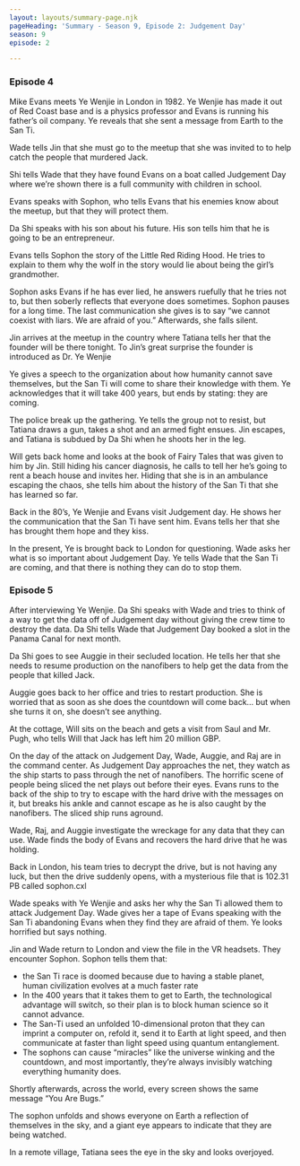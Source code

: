 ```yaml
---
layout: layouts/summary-page.njk
pageHeading: 'Summary - Season 9, Episode 2: Judgement Day'
season: 9
episode: 2

---
```

### Episode 4

Mike Evans meets Ye Wenjie in London in 1982. Ye Wenjie has made it out of Red Coast base and is a physics professor and Evans is running his father’s oil company. Ye reveals that she sent a message from Earth to the San Ti.

Wade tells Jin that she must go to the meetup that she was invited to to help catch the people that murdered Jack.

Shi tells Wade that they have found Evans on a boat called Judgement Day where we’re shown there is a full community with children in school.

Evans speaks with Sophon, who tells Evans that his enemies know about the meetup, but that they will protect them.

Da Shi speaks with his son about his future. His son tells him that he is going to be an entrepreneur.

Evans tells Sophon the story of the Little Red Riding Hood. He tries to explain to them why the wolf in the story would lie about being the girl’s grandmother.

Sophon asks Evans if he has ever lied, he answers ruefully that he tries not to, but then soberly reflects that everyone does sometimes. Sophon pauses for a long time. The last communication she gives is to say “we cannot coexist with liars. We are afraid of you.” Afterwards, she falls silent.

Jin arrives at the meetup in the country where Tatiana tells her that the founder will be there tonight. To Jin’s great surprise the founder is introduced as Dr. Ye Wenjie 

Ye gives a speech to the organization about how humanity cannot save themselves, but the San Ti will come to share their knowledge with them. Ye acknowledges that it will take 400 years, but ends by stating: they are coming.

The police break up the gathering. Ye tells the group not to resist, but Tatiana draws a gun, takes a shot and an armed fight ensues. Jin escapes, and Tatiana is subdued by Da Shi when he shoots her in the leg.

Will gets back home and looks at the book of Fairy Tales that was given to him by Jin. Still hiding his cancer diagnosis, he calls to tell her he’s going to rent a beach house and invites her. Hiding that she is in an ambulance escaping the chaos, she tells him about the history of the San Ti that she has learned so far.

Back in the 80’s, Ye Wenjie and Evans visit Judgement day. He shows her the communication that the San Ti have sent him. Evans tells her that she has brought them hope and they kiss.

In the present, Ye is brought back to London for questioning. Wade asks her what is so important about Judgement Day. Ye tells Wade that the San Ti are coming, and that there is nothing they can do to stop them.

### Episode 5

After interviewing Ye Wenjie. Da Shi speaks with Wade and tries to think of a way to get the data off of Judgement day without giving the crew time to destroy the data. Da Shi tells Wade that Judgement Day booked a slot in the Panama Canal for next month.

Da Shi goes to see Auggie in their secluded location. He tells her that she needs to resume production on the nanofibers to help get the data from the people that killed Jack.

Auggie goes back to her office and tries to restart production. She is worried that as soon as she does the countdown will come back… but when she turns it on, she doesn’t see anything.

At the cottage, Will sits on the beach and gets a visit from Saul and Mr. Pugh, who tells Will that Jack has left him 20 million GBP.

On the day of the attack on Judgement Day, Wade, Auggie, and Raj are in the command center. As Judgement Day approaches the net, they watch as the ship starts to pass through the net of nanofibers. The horrific scene of people being sliced the net plays out before their eyes. Evans runs to the back of the ship to try to escape with the hard drive with the messages on it, but breaks his ankle and cannot escape as he is also caught by the nanofibers. The sliced ship runs aground.

Wade, Raj, and Auggie investigate the wreckage for any data that they can use. Wade finds the body of Evans and recovers the hard drive that he was holding.

Back in London, his team tries to decrypt the drive, but is not having any luck, but then the drive suddenly opens, with a mysterious file that is 102.31 PB called sophon.cxl

Wade speaks with Ye Wenjie and asks her why the San Ti allowed them to attack Judgement Day. Wade gives her a tape of Evans speaking with the San Ti abandoning Evans when they find they are afraid of them. Ye looks horrified but says nothing.

Jin and Wade return to London and view the file in the VR headsets. They encounter Sophon. Sophon tells them that:
  * the San Ti race is doomed because due to having a stable planet, human civilization evolves at a much faster rate
  * In the 400 years that it takes them to get to Earth, the technological advantage will switch, so their plan is to block human science so it cannot advance.
  * The San-Ti used an unfolded 10-dimensional proton that they can imprint a computer on, refold it, send it to Earth at light speed, and then communicate at faster than light speed using quantum entanglement.
  * The sophons can cause “miracles” like the universe winking and the countdown, and most importantly, they’re always invisibly watching everything humanity does.

Shortly afterwards, across the world, every screen shows the same message “You Are Bugs.”

The sophon unfolds and shows everyone on Earth a reflection of themselves in the sky, and a giant eye appears to indicate that they are being watched.

In a remote village, Tatiana sees the eye in the sky and looks overjoyed.
